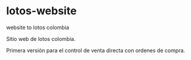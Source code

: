 # lotos-website
website to lotos colombia

Sitio web de lotos colombia.

Primera versión para el control de venta directa con ordenes de compra.
